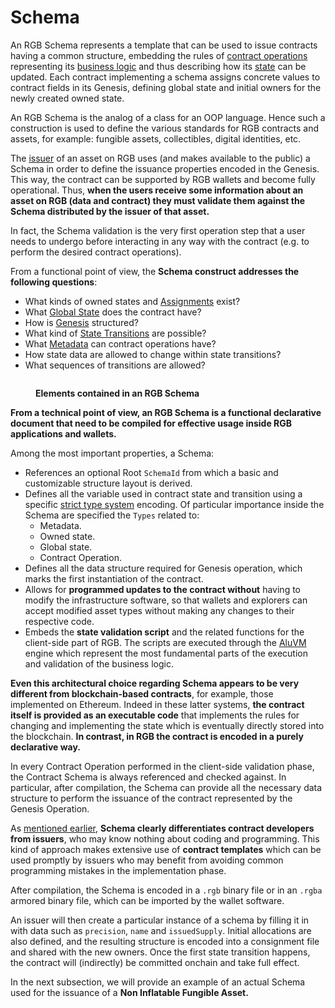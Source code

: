 # Schema

An RGB Schema represents a template that can be used to issue contracts having a common structure, embedding the rules of [contract operations](../../annexes/glossary.md#contract-operation) representing its [business logic](../../annexes/glossary.md#business-logic) and thus describing how its [state](../../annexes/glossary.md#contract-state) can be updated. Each contract implementing a schema assigns concrete values to contract fields in its Genesis, defining global state and initial owners for the newly created owned state.

An RGB Schema is the analog of a class for an OOP language. Hence such a construction is used to define the various standards for RGB contracts and assets, for example: fungible assets, collectibles, digital identities, etc.

The [issuer](../../annexes/glossary.md#contract-participant) of an asset on RGB uses (and makes available to the public) a Schema in order to define the issuance properties encoded in the Genesis. This way, the contract can be supported by RGB wallets and become fully operational. Thus, **when the users receive some information about an asset on RGB (data and contract) they must validate them against the Schema distributed by the issuer of that asset.**

In fact, the Schema validation is the very first operation step that a user needs to undergo before interacting in any way with the contract (e.g. to perform the desired contract operations).

From a functional point of view, the **Schema construct addresses the following questions**:

* What kinds of owned states and [Assignments](../../annexes/glossary.md#assignment) exist?
* What [Global State](../../rgb-state-and-operations/components-of-a-contract-operation.md#global-state) does the contract have?
* How is [Genesis](../../annexes/glossary.md#genesis) structured?
* What kind of [State Transitions](../../annexes/glossary.md#state-transition) are possible?
* What [Metadata](../../rgb-state-and-operations/components-of-a-contract-operation.md#metadata) can contract operations have?
* How state data are allowed to change within state transitions?
* What sequences of transitions are allowed?

<figure><img src="../../.gitbook/assets/schema-components (2).png" alt=""><figcaption><p><strong>Elements contained in an RGB Schema</strong></p></figcaption></figure>

**From a technical point of view, an RGB Schema is a functional declarative document that need to be compiled for effective usage inside RGB applications and wallets.**

Among the most important properties, a Schema:

* References an optional Root `SchemaId` from which a basic and customizable structure layout is derived.
* Defines all the variable used in contract state and transition using a specific [strict type system](https://www.strict-types.org/) encoding. Of particular importance inside the Schema are specified the `Types` related to:
  * Metadata.
  * Owned state.
  * Global state.
  * Contract Operation.
* Defines all the data structure required for Genesis operation, which marks the first instantiation of the contract.
* Allows for **programmed updates to the contract without** having to modify the infrastructure software, so that wallets and explorers can accept modified asset types without making any changes to their respective code.
* Embeds the **state validation script** and the related functions for the client-side part of RGB. The scripts are executed through the [AluVM](../../annexes/glossary.md#aluvm) engine which represent the most fundamental parts of the execution and validation of the business logic.

**Even this architectural choice regarding Schema appears to be very different from blockchain-based contracts**, for example, those implemented on Ethereum. Indeed in these latter systems, **the contract itself is provided as an executable code** that implements the rules for changing and implementing the state which is eventually directly stored into the blockchain. **In contrast, in RGB the contract is encoded in a purely declarative way.**

In every Contract Operation performed in the client-side validation phase, the Contract Schema is always referenced and checked against. In particular, after compilation, the Schema can provide all the necessary data structure to perform the issuance of the contract represented by the Genesis Operation.

As [mentioned earlier](../../rgb-state-and-operations/features-of-rgb-state.md#the-validation-ownership-paradigm-in-rgb), **Schema clearly differentiates contract developers from issuers**, who may know nothing about coding and programming. This kind of approach makes extensive use of **contract templates** which can be used promptly by issuers who may benefit from avoiding common programming mistakes in the implementation phase.

After compilation, the Schema is encoded in a `.rgb` binary file or in an `.rgba` armored binary file, which can be imported by the wallet software.

An issuer will then create a particular instance of a schema by filling it in with data such as `precision`, `name` and `issuedSupply`. Initial allocations are also defined, and the resulting structure is encoded into a consignment file and shared with the new owners. Once the first state transition happens, the contract will (indirectly) be committed onchain and take full effect.

In the next subsection, we will provide an example of an actual Schema used for the issuance of a **Non Inflatable Fungible Asset.**
